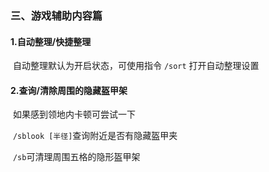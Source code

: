 ### 三、游戏辅助内容篇

#### 	1.自动整理/快捷整理

​	自动整理默认为开启状态，可使用指令 `/sort` 打开自动整理设置

#### 2.查询/清除周围的隐藏盔甲架

​	如果感到领地内卡顿可尝试一下

​	`/sblook [半径]`查询附近是否有隐藏盔甲夹

​	`/sb`可清理周围五格的隐形盔甲架